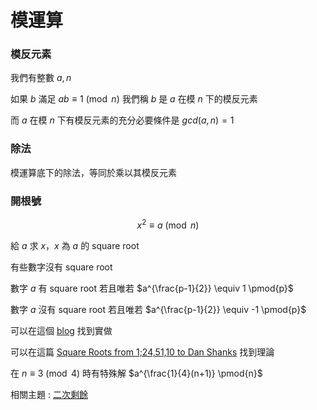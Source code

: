 # 模運算

### 模反元素

我們有整數 $a, n$

如果 $b$ 滿足 $ab \equiv 1 \pmod{n}$ 我們稱 $b$ 是 $a$ 在模 $n$ 下的模反元素

而 $a$ 在模 $n$ 下有模反元素的充分必要條件是 $gcd(a, n) = 1$

### 除法

模運算底下的除法，等同於乘以其模反元素

### 開根號

$$
x^2 \equiv a \pmod{n}
$$

給 $a$ 求 $x$，$x$ 為 $a$ 的 square root

有些數字沒有 square root

數字 $a$ 有 square root 若且唯若 $a^{\frac{p-1}{2}} \equiv 1 \pmod{p}$

數字 $a$ 沒有 square root 若且唯若 $a^{\frac{p-1}{2}} \equiv -1 \pmod{p}$

可以在這個 [blog](https://eli.thegreenplace.net/2009/03/07/computing-modular-square-roots-in-python) 找到實做

可以在這篇 [Square Roots from 1;24,51,10 to Dan Shanks](http://www.math.vt.edu/people/brown/doc/sqrts.pdf) 找到理論

在 $n \equiv 3 \pmod{4}$ 時有特殊解 $a^{\frac{1}{4}(n+1)} \pmod{n}$

相關主題 : [二次剩餘](/math/number-theory/quadratic-residue.md)
